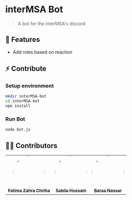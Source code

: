 # interMSA Bot

> A bot for the interMSA's discord


## 🎯 Features

- Add roles based on reaction

## ⚡ Contribute

### Setup environment

```bash
mkdir interMSA-bot
cd interMSA-bot
npm install
```

### Run Bot

```bash
node bot.js
```

## 👨‍💻 Contributors

<table>
  <tr>
    <td align="center"><a href="https://github.com/fzchriha"><img src="https://avatars.githubusercontent.com/u/30349896?v=4" width="100px;" alt="" style="border-radius:50%"/><br /><sub><b>Fatima Zahra Chriha</b></sub></a><br /></td>
    <td align="center"><a href="https://github.com/Sabila-Hussain"><img src="https://avatars.githubusercontent.com/u/62459740?v=4" width="100px;" alt="" style="border-radius:50%"/><br /><sub><b>Sabila Hussain</b></sub></a><br /></td>
        <td align="center"><a href="https://github.com/Baraa2nassar"><img src="https://avatars.githubusercontent.com/u/72228655?v=4" width="100px;" alt="" style="border-radius:50%"/><br /><sub><b>Baraa Nassar</b></sub></a><br /></td>
  </tr>
</table>
